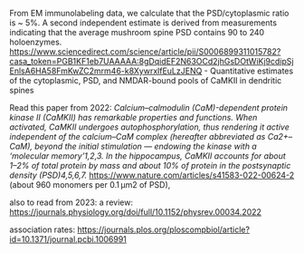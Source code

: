 From EM immunolabeling data, we calculate that the PSD/cytoplasmic ratio is ~ 5%. A second independent estimate is derived from measurements indicating that the average mushroom spine PSD contains 90 to 240 holoenzymes. 
https://www.sciencedirect.com/science/article/pii/S0006899311015782?casa_token=PGB1KF1eb7UAAAAA:8gDqidEF2N63OCd2jhGsDOtWiKj9cdipSjEnlsA6HA58FmKwZC2mrm46-k8XywrxlfEuLzJENQ - Quantitative estimates of the cytoplasmic, PSD, and NMDAR-bound pools of CaMKII in dendritic spines

Read this paper from 2022:
_Calcium–calmodulin (CaM)-dependent protein kinase II (CaMKII) has remarkable properties and functions. When activated, CaMKII undergoes autophosphorylation, thus rendering it active independent of the calcium–CaM complex (hereafter abbreviated as Ca2+–CaM), beyond the initial stimulation — endowing the kinase with a ‘molecular memory’1,2,3. In the hippocampus, CaMKII accounts for about 1–2% of total protein by mass and about 10% of protein in the postsynaptic density (PSD)4,5,6,7._ https://www.nature.com/articles/s41583-022-00624-2  (about 960 monomers per 0.1 μm2 of PSD),

also to read from 2023: a review: https://journals.physiology.org/doi/full/10.1152/physrev.00034.2022

association rates: https://journals.plos.org/ploscompbiol/article?id=10.1371/journal.pcbi.1006991 